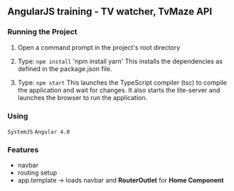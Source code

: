 ## AngularJS training - TV watcher, TvMaze API

### Running the Project
1) Open a command prompt in the project's root directory

2) Type: `npm install`
         'npm install yarn'
    This installs the dependencies as defined in the package.json file.

3) Type: `npm start`
    This launches the TypeScript compiler (tsc) to compile the application and wait for changes. It also starts the lite-server and launches the browser to run the application.

### Using
` SystemJS `
` Angular 4.0 `

### Features
- navbar
- routing setup
- app.template  -> loads navbar and **RouterOutlet** for **Home Component**
